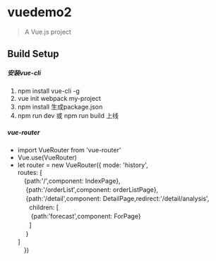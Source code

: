 # vuedemo2

> A Vue.js project

## Build Setup

##### 安装vue-cli
 1. npm install vue-cli -g
 2. vue init webpack my-project
 3. npm install 生成package.json
 4. npm run dev 或 npm run build 上线

##### vue-router
* import VueRouter from 'vue-router'
* Vue.use(VueRouter)
* let router = new VueRouter({
	mode: 'history',<br>
	routes: [<br>
	  　{path:'/',component: IndexPage},<br>
	  　{path:'/orderList',component: orderListPage},<br>
	  　{path:'/detail',component: DetailPage,redirect:'/detail/analysis',<br>
	   　 children: [<br>
	      　{path:'forecast',component: ForPage}<br>
	    　]<br>
	  　}<br>
	]<br>
　})<br>
